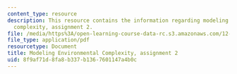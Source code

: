 ```yaml
---
content_type: resource
description: This resource contains the information regarding modeling environmental
  complexity, assignment 2.
file: /media/https%3A/open-learning-course-data-rc.s3.amazonaws.com/12-086-modeling-environmental-complexity-fall-2014/8f9af71d8fa8b337b1367601147a4b0c_MIT12_086F14_PS2.pdf
file_type: application/pdf
resourcetype: Document
title: Modeling Environmental Complexity, assignment 2
uid: 8f9af71d-8fa8-b337-b136-7601147a4b0c
---
```

